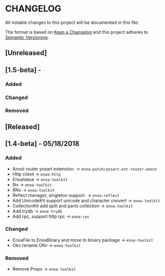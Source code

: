 # CHANGELOG

All notable changes to this project will be documented in this file.

The format is based on [Keep a Changelog](http://keepachangelog.com/en/1.0.0/)
and this project adheres to [Semantic Versioning](http://semver.org/spec/v2.0.0.html).

## [Unreleased]

## [1.5-beta] - 

### Added

### Changed

### Removed


## [Released]

## [1.4-beta] - 05/18/2018

### Added

- Anost router yosart extension. -> `enoa-patch/yosart-ext-router-anost`
- Http client -> `enoa-http`
- EnoaValue -> `enoa-toolkit`
- Nv -> `enoa-toolkit`
- RNv -> `enoa-toolkit`
- Reflect manager, singleton support. -> `enoa-reflect`
- Add UnicodeKit support unicode and character convert -> `enoa-toolkit`
- CollectionKit add split and parts collection -> `enoa-toolkit`
- Add trydb -> `enoa-trydb`
- Add rpc, support http rpc -> `enoa-rpc`

### Changed

- EnoaFile to EnoaBinary and move to binary package -> `enoa-toolkit`
- Okv rename OKv -> `enoa-toolkit`

### Removed

- Remove Propx -> `enoa-toolkit`


